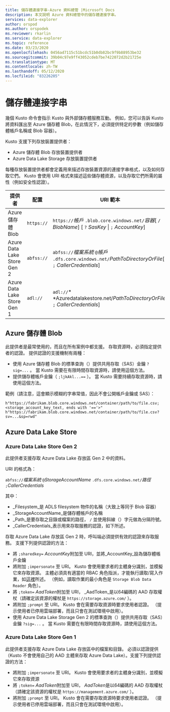 ```yaml
---
title: 儲存體連接字串-Azure 資料總管 |Microsoft Docs
description: 本文說明 Azure 資料總管中的儲存體連接字串。
services: data-explorer
author: orspod
ms.author: orspodek
ms.reviewer: rkarlin
ms.service: data-explorer
ms.topic: reference
ms.date: 03/23/2020
ms.openlocfilehash: 0456ad7115c51bcdc51b0db82bc9f9b88953be32
ms.sourcegitcommit: 39b04c97e9ff43052cdeb7be7422072d2b21725e
ms.translationtype: MT
ms.contentlocale: zh-TW
ms.lasthandoff: 05/12/2020
ms.locfileid: "83226205"
---
```

# <a name="storage-connection-strings"></a>儲存體連接字串

幾個 Kusto 命令會指示 Kusto 與外部儲存體服務互動。 例如，您可以告訴 Kusto 將資料匯出至 Azure 儲存體 Blob，在此情況下，必須提供特定的參數（例如儲存體帳戶名稱或 Blob 容器）。

Kusto 支援下列存放裝置提供者：


* Azure 儲存體 Blob 存放裝置提供者
* Azure Data Lake Storage 存放裝置提供者

每種存放裝置提供者都會定義用來描述存放裝置資源的連接字串格式，以及如何存取它們。
Kusto 會使用 URI 格式來描述這些儲存體資源，以及存取它們所需的屬性（例如安全性認證）。


|提供者                   |配置    |URI 範本                          |
|---------------------------|----------|--------------------------------------|
|Azure 儲存體 Blob         |`https://`|`https://`*帳戶* `.blob.core.windows.net/`*容器*[ `/` *BlobName*] [ `?` *SasKey* \| `;` *AccountKey*]|
|Azure Data Lake Store Gen 2|`abfss://`|`abfss://`*檔案系統* `@`*帳戶* `.dfs.core.windows.net/`*PathToDirectoryOrFile*[ `;` *CallerCredentials*]|
|Azure Data Lake Store Gen 1|`adl://`  |`adl://`* *Azuredatalakestore.net/*PathToDirectoryOrFile*[ `;` *CallerCredentials*]|

## <a name="azure-storage-blob"></a>Azure 儲存體 Blob

此提供者是最常使用的，而且在所有案例中都支援。
存取資源時，必須指定提供者的認證。 提供認證的支援機制有兩種：

* 使用 Azure 儲存體 Blob 的標準查詢（）提供共用存取（SAS）金鑰 `?sig=...` 。 當 Kusto 需要在有限時間存取資源時，請使用這個方法。
* 提供儲存體帳戶金鑰（ `;ljkAkl...==` ）。 當 Kusto 需要持續存取資源時，請使用這個方法。

範例（請注意，這會顯示模糊的字串常值，因此不會公開帳戶金鑰或 SAS）：

`h"https://fabrikam.blob.core.windows.net/container/path/to/file.csv;<storage_account_key_text, ends with '=='>"`
`h"https://fabrikam.blob.core.windows.net/container/path/to/file.csv?sv=...&sp=rwd"` 

## <a name="azure-data-lake-store"></a>Azure Data Lake Store

### <a name="azure-data-lake-store-gen-2"></a>Azure Data Lake Store Gen 2

此提供者支援存取 Azure Data Lake 存放區 Gen 2 中的資料。

URI 的格式為：

`abfss://`*檔案系統* `@`*StorageAccountName* `.dfs.core.windows.net/`*路徑* `;`*CallerCredentials*

其中：

* _Filesystem_是 ADLS filesystem 物件的名稱（大致上等同于 Blob 容器）
* _StorageAccountName_是儲存體帳戶的名稱
* _Path_是要存取之目錄或檔案的路徑， `/` 並使用斜線（）字元做為分隔符號。
* _CallerCredentials_表示用來存取服務的認證，如下所述。

存取 Azure Data Lake 存放區 Gen 2 時，呼叫端必須提供有效的認證來存取服務。 支援下列提供認證的方法：

* 將 `;sharedkey=` *AccountKey*附加至 URI，並將_AccountKey_設為儲存體帳戶金鑰
* 將附加 `;impersonate` 至 URI。 Kusto 會使用要求者的主體身分識別，並模擬它來存取資源。 主體必須具有適當的 RBAC 角色指派，才能執行讀取/寫入作業，如[這裡](https://docs.microsoft.com/azure/storage/blobs/data-lake-storage-access-control)所述。 （例如，讀取作業的最小角色是 `Storage Blob Data Reader` 角色）。
* 將 `;token=` *AadToken*附加至 URI， _AadToken_是以64編碼的 AAD 存取權杖（請確定該資源的權杖是 `https://storage.azure.com/` ）。
* 將附加 `;prompt` 至 URI。 Kusto 會在需要存取資源時要求使用者認證。 （提示使用者已停用雲端部署，而且只會在測試環境中啟用）。
* 使用 Azure Data Lake Storage Gen 2 的標準查詢（）提供共用存取（SAS）金鑰 `?sig=...` 。 當 Kusto 需要在有限時間存取資源時，請使用這個方法。



### <a name="azure-data-lake-store-gen-1"></a>Azure Data Lake Store Gen 1

此提供者支援存取 Azure Data Lake 存放區中的檔案和目錄。
必須以認證提供（Kusto 不會使用自己的 AAD 主體來存取 Azure Data Lake）。支援下列提供認證的方法：

* 將附加 `;impersonate` 至 URI。 Kusto 會使用要求者的主體身分識別，並模擬它來存取資源
* 將 `;token=` *AadToken*附加至 URI， *AadToken*是以64編碼的 AAD 存取權杖（請確定該資源的權杖是 `https://management.azure.com/` ）。
* 將附加 `;prompt` 至 URI。 Kusto 會在需要存取資源時要求使用者認證。 （提示使用者已停用雲端部署，而且只會在測試環境中啟用）。



